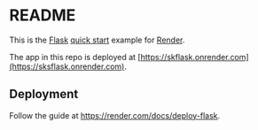 # README

This is the [Flask](http://flask.pocoo.org/) [quick start](http://flask.pocoo.org/docs/1.0/quickstart/#a-minimal-application) example for [Render](https://render.com).

The app in this repo is deployed at [https://skflask.onrender.com](https://sksflask.onrender.com).

## Deployment

Follow the guide at https://render.com/docs/deploy-flask.
